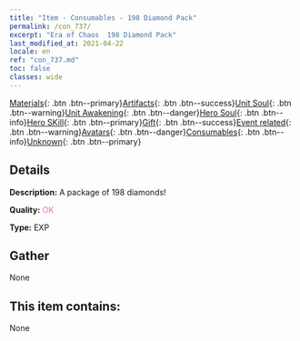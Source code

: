 ```yaml
---
title: "Item - Consumables - 198 Diamond Pack"
permalink: /con_737/
excerpt: "Era of Chaos  198 Diamond Pack"
last_modified_at: 2021-04-22
locale: en
ref: "con_737.md"
toc: false
classes: wide
---
```

 [Materials](/Items/){: .btn .btn--primary}[Artifacts](/Items/Artifacts/){: .btn .btn--success}[Unit Soul](/Items/UnitSoul/){: .btn .btn--warning}[Unit Awakening](/Items/UnitAwakening/){: .btn .btn--danger}[Hero Soul](/Items/HeroSoul/){: .btn .btn--info}[Hero SKill](/Items/HeroSkill/){: .btn .btn--primary}[Gift](/Items/Gift/){: .btn .btn--success}[Event related](/Items/Events/){: .btn .btn--warning}[Avatars](/Items/Avatars/){: .btn .btn--danger}[Consumables](/Items/Consumables/){: .btn .btn--info}[Unknown](/Items/Unknown/){: .btn .btn--primary}

## Details
 **Description:** A package of 198 diamonds!

 **Quality:** <span style="color: #DA70D6">OK</span>

 **Type:** EXP

## Gather

  None

## This item contains:

  None

